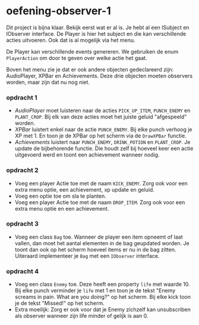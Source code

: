 # oefening-observer-1

Dit project is bijna klaar.  Bekijk eerst wat er al is. Je hebt al een ISubject en IObserver interface. De Player is hier het subject en die kan verschillende acties uitvoeren. Ook dat is al mogelijk via het menu.

De Player kan verschillende events genereren. We gebruiken de enum `PlayerAction` om door te geven over welke actie het gaat.

Boven het menu zie je dat er ook andere objecten gedeclareerd zijn: AudioPlayer, XPBar en Achievements. Deze drie objecten moeten observers worden, maar zijn dat nu nog niet.

### opdracht 1
- *AudioPlayer* moet luisteren naar de acties `PICK_UP_ITEM`, `PUNCH_ENEMY` en `PLANT_CROP`. Bij elk van deze acties moet het juiste geluid "afgespeeld" worden.
- *XPBar* luistert enkel naar de actie  `PUNCH_ENEMY`. Bij elke punch verhoog je XP met 1. En toon je de XPBar op het scherm via de `DrawXPBar` functie.
- *Achievements* luistert naar `PUNCH_ENEMY`, `DRINK_POTION` en `PLANT_CROP`. Je update de bijbehorende functie. Die houdt zelf bij hoeveel keer een actie uitgevoerd werd en toont een achievement wanneer nodig.

### opdracht 2
- Voeg een player Actie toe met de naam `KICK_ENEMY`. Zorg ook voor een extra menu optie, een achievement, xp update en geluid.
- Voeg een optie toe om sla te planten.
- Voeg een player Actie toe met de naam `DROP_ITEM`. Zorg ook voor een extra menu optie en een achievement.
  
### opdracht 3
- Voeg een class `Bag` toe. Wanneer de player een item opneemt of laat vallen, dan moet het aantal elementen in de bag geupdated worden. Je toont dan ook op het scherm hoeveel items er nu in de bag zitten. Uiteraard implementeer je `Bag` met een `IObserver` interface.

### opdracht 4
- Voeg een class `Enemy` toe. Deze heeft een property `life` met waarde 10. Bij elke punch verminder je `life` met 1 en toon je de tekst "Enemy screams in pain. What are you doing?" op het scherm. Bij elke kick toon je de tekst "Missed!" op het scherm.
- Extra moeilijk: Zorg er ook voor dat je Enemy zichzelf kan unsubscriben als observer wanneer zijn life minder of gelijk is aan 0.

